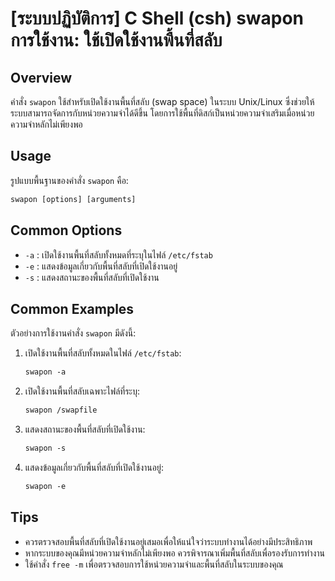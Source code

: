 # [ระบบปฏิบัติการ] C Shell (csh) swapon การใช้งาน: ใช้เปิดใช้งานพื้นที่สลับ

## Overview
คำสั่ง `swapon` ใช้สำหรับเปิดใช้งานพื้นที่สลับ (swap space) ในระบบ Unix/Linux ซึ่งช่วยให้ระบบสามารถจัดการกับหน่วยความจำได้ดีขึ้น โดยการใช้พื้นที่ดิสก์เป็นหน่วยความจำเสริมเมื่อหน่วยความจำหลักไม่เพียงพอ

## Usage
รูปแบบพื้นฐานของคำสั่ง `swapon` คือ:

```csh
swapon [options] [arguments]
```

## Common Options
- `-a` : เปิดใช้งานพื้นที่สลับทั้งหมดที่ระบุในไฟล์ `/etc/fstab`
- `-e` : แสดงข้อมูลเกี่ยวกับพื้นที่สลับที่เปิดใช้งานอยู่
- `-s` : แสดงสถานะของพื้นที่สลับที่เปิดใช้งาน

## Common Examples
ตัวอย่างการใช้งานคำสั่ง `swapon` มีดังนี้:

1. เปิดใช้งานพื้นที่สลับทั้งหมดในไฟล์ `/etc/fstab`:
   ```csh
   swapon -a
   ```

2. เปิดใช้งานพื้นที่สลับเฉพาะไฟล์ที่ระบุ:
   ```csh
   swapon /swapfile
   ```

3. แสดงสถานะของพื้นที่สลับที่เปิดใช้งาน:
   ```csh
   swapon -s
   ```

4. แสดงข้อมูลเกี่ยวกับพื้นที่สลับที่เปิดใช้งานอยู่:
   ```csh
   swapon -e
   ```

## Tips
- ควรตรวจสอบพื้นที่สลับที่เปิดใช้งานอยู่เสมอเพื่อให้แน่ใจว่าระบบทำงานได้อย่างมีประสิทธิภาพ
- หากระบบของคุณมีหน่วยความจำหลักไม่เพียงพอ ควรพิจารณาเพิ่มพื้นที่สลับเพื่อรองรับการทำงาน
- ใช้คำสั่ง `free -m` เพื่อตรวจสอบการใช้หน่วยความจำและพื้นที่สลับในระบบของคุณ